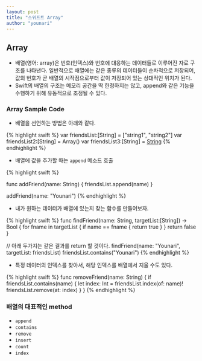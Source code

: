 ```yaml
---
layout: post
title: "스위프트 Array"
author: "younari"
---
```


## Array

- 배열(영어: array)은 번호(인덱스)와 번호에 대응하는 데이터들로 이루어진 자료 구조를 나타낸다. 일반적으로 배열에는 같은 종류의 데이터들이 순차적으로 저장되어, 값의 번호가 곧 배열의 시작점으로부터 값이 저장되어 있는 상대적인 위치가 된다.
- Swift의 배열의 구조는 메모리 공간을 딱 한정하지는 않고, append와 같은 기능을 수행하기 위해 유동적으로 조정될 수 있다.

### Array Sample Code

- 배열을 선언하는 방법은 아래와 같다.

{% highlight swift %}
var friendsList:[String] = ["string1", "string2"]
var friendsList2:[String] = Array<String>()
var friendsList3:[String] = [String]()
{% endhighlight %}

- 배열에 값을 추가할 때는 `append` 메소드 호출

{% highlight swift %}

func addFriend(name: String) {
        friendsList.append(name)
}

addFriend(name: "Younari")
{% endhighlight %}

- 내가 원하는 데이터가 배열에 있는지 찾는 함수를 만들어보자.

{% highlight swift %}
func findFriend(name: String, targetList:[String]) -> Bool {
    for fname in targetList {
        if name == fname {
            return true
        }
    }
    return false
}

// 아래 두가지는 같은 결과를 return 할 것이다.
findFriend(name: "Younari", targetList: friendsList)
friendsList.contains("Younari")
{% endhighlight %}



- 특정 데이터의 인덱스를 찾아서, 해당 인덱스를 배열에서 지울 수도 있다.

{% highlight swift %}
func removeFriend(name: String) {
    if friendsList.contains(name) {
        let index: Int = friendsList.index(of: name)!
        friendsList.remove(at: index)
    }
}
{% endhighlight %}

### 배열의 대표적인 method
- `append`
- `contains`
- `remove`
- `insert`
- `count`
- `index`
